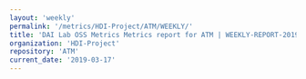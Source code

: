 ```yaml
---
layout: 'weekly'
permalink: '/metrics/HDI-Project/ATM/WEEKLY/'
title: 'DAI Lab OSS Metrics Metrics report for ATM | WEEKLY-REPORT-2019-03-17'
organization: 'HDI-Project'
repository: 'ATM'
current_date: '2019-03-17'
---
```

